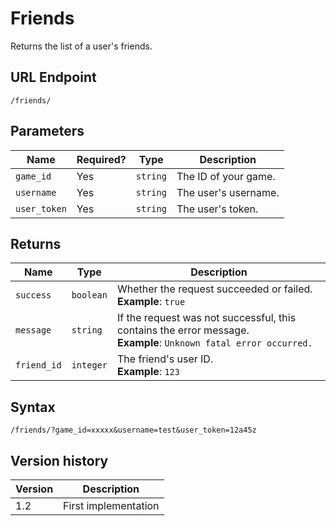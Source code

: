 # Friends

Returns the list of a user's friends.

## URL Endpoint

```
/friends/
```

## Parameters

| Name         | Required? | Type     | Description          |
| ------------ | --------- | -------- | -------------------- |
| `game_id`    | Yes       | `string` | The ID of your game. |
| `username`   | Yes       | `string` | The user's username. |
| `user_token` | Yes       | `string` | The user's token.    |

## Returns

| Name        | Type      | Description                                                                                                           |
| ----------- | --------- | --------------------------------------------------------------------------------------------------------------------- |
| `success`   | `boolean` | Whether the request succeeded or failed. <br> **Example**: `true`                                                     |
| `message`   | `string`  | If the request was not successful, this contains the error message. <br> **Example**: `Unknown fatal error occurred.` |
| `friend_id` | `integer` | The friend's user ID. <br> **Example**: `123`                                                                         |

## Syntax

```
/friends/?game_id=xxxxx&username=test&user_token=12a45z
```

## Version history

| Version | Description          |
| ------- | -------------------- |
| 1.2     | First implementation |
